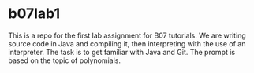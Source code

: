 # b07lab1
This is a repo for the first lab assignment for B07 tutorials. We are writing source code in Java and compiling it, then interpreting with the use of an interpreter. The task is to get familiar with Java and Git. The prompt is based on the topic of polynomials.
